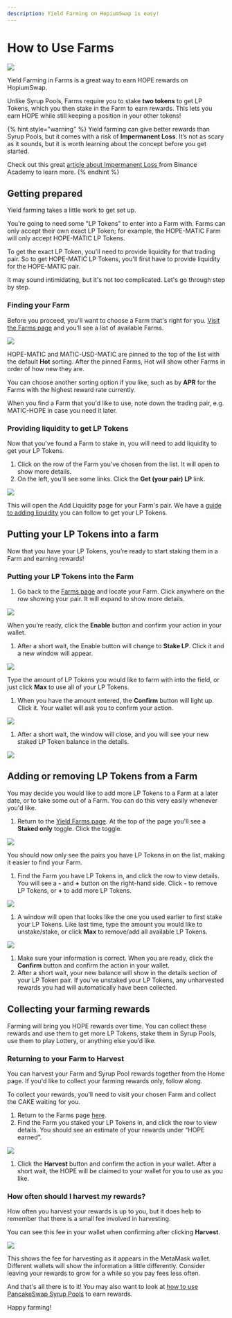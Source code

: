 ```yaml
---
description: Yield Farming on HopiumSwap is easy!
---
```


# How to Use Farms

![](../../.gitbook/assets/how-to-yield-farms-header.png)

Yield Farming in Farms is a great way to earn HOPE rewards on HopiumSwap.

Unlike Syrup Pools, Farms require you to stake **two tokens** to get LP Tokens, which you then stake in the Farm to earn rewards. This lets you earn HOPE while still keeping a position in your other tokens!

{% hint style="warning" %}
Yield farming can give better rewards than Syrup Pools, but it comes with a risk of **Impermanent Loss**. It’s not as scary as it sounds, but it is worth learning about the concept before you get started.

Check out this great [article about Impermanent Loss ](https://academy.binance.com/en/articles/impermanent-loss-explained)from Binance Academy to learn more.
{% endhint %}

## Getting prepared

Yield farming takes a little work to get set up.

You’re going to need some "LP Tokens" to enter into a Farm with. Farms can only accept their own exact LP Token; for example, the HOPE-MATIC Farm will only accept HOPE-MATIC LP Tokens.

To get the exact LP Token, you'll need to provide liquidity for that trading pair. So to get HOPE-MATIC LP Tokens, you'll first have to provide liquidity for the HOPE-MATIC pair.

It may sound intimidating, but it's not too complicated. Let's go through step by step.

### Finding your Farm

Before you proceed, you'll want to choose a Farm that's right for you. [Visit the Farms page](https://pancakeswap.finance/farms) and you’ll see a list of available Farms.

![](https://lh5.googleusercontent.com/oxanafasV3-ifV5DlpPn1enB42kOdyZPOn1VJbtGts\_MTnyaZ9CK0lqYn9CFuZyQuUUqhLr6mIvzPfLFQXN3zrk4tppm\_Y2ESkAWF29sft9gAMgweJqceauttEoJDIhv7Usp\_CqM)

HOPE-MATIC and MATIC-USD-MATIC are pinned to the top of the list with the default **Hot** sorting. After the pinned Farms, Hot will show other Farms in order of how new they are.

You can choose another sorting option if you like, such as by **APR** for the Farms with the highest reward rate currently.

When you find a Farm that you'd like to use, note down the trading pair, e.g. MATIC-HOPE in case you need it later.

### Providing liquidity to get LP Tokens

Now that you've found a Farm to stake in, you will need to add liquidity to get your LP Tokens.

1. Click on the row of the Farm you've chosen from the list. It will open to show more details.
2. On the left, you'll see some links. Click the **Get (your pair) LP** link.

![](<../../.gitbook/assets/image (153) (1).png>)

This will open the Add Liquidity page for your Farm's pair. We have a [guide to adding liquidity](https://docs.pancakeswap.finance/get-started/liquidity-guide) you can follow to get your LP Tokens.

## Putting your LP Tokens into a farm

Now that you have your LP Tokens, you’re ready to start staking them in a Farm and earning rewards!

### Putting your LP Tokens into the Farm

1. Go back to the [Farms page](https://pancakeswap.finance/farms) and locate your Farm. Click anywhere on the row showing your pair. It will expand to show more details.

![](https://lh4.googleusercontent.com/DbdKZLxqqILLzovnQ752Ed8VFtx3dTh-tZSCfOmQ2BZG7M6hvOLXDzUOYpGFJgNeIbOXBxyryvhhAtXXTppwtOev\_lUqZWikbxLQVJy6kqDz2y3Q360YAVHdLlNkm6yfdNBYi7tQ)

When you’re ready, click the **Enable** button and confirm your action in your wallet.

1. After a short wait, the Enable button will change to **Stake LP**. Click it and a new window will appear.

![](https://lh4.googleusercontent.com/Mpwe28bYv8e3EcbtGRq8ni57u\_UlESPz\_nOqdTPXB-RjZ8ThcgWvUWI8nOGbOgo5d-Mvj7\_a6J\_POtIftVWCCXdDCf3RVhcpq7OYDQOuhFtSLNiupMQaaNQLmgSo1aJMWky-F9Jc)

Type the amount of LP Tokens you would like to farm with into the field, or just click **Max** to use all of your LP Tokens.

1. When you have the amount entered, the **Confirm** button will light up. Click it. Your wallet will ask you to confirm your action.

![](https://lh3.googleusercontent.com/s\_699JBPT7pxQXK1sO0tvkyEawbhEIZcd\_QFd8VGq9glynryO1YpNIjoa4s-nUOxiVuEU-DOTjs3NvSAn6\_jfp-ONULDJczNeubeYU8bqlWtpAhkunlG0L184CoxbaDZVZ8t16C3)

1. After a short wait, the window will close, and you will see your new staked LP Token balance in the details.

![](https://lh3.googleusercontent.com/LatVJszaNP2RwYTf-mNod7AmYa5-y1FafJTnY2I4Nk5tnfR\_7d2b44gwRJqMUGSQy8IKS0TAxmUL0LvUQ7urvBNrsPGc-UWay3WRVDeRCQf\_vIM15j\_FTdXfXb6u4b1S57jExq7F)

## Adding or removing LP Tokens from a Farm

You may decide you would like to add more LP Tokens to a Farm at a later date, or to take some out of a Farm. You can do this very easily whenever you'd like.

1. Return to the [Yield Farms page](https://pancakeswap.finance/farms). At the top of the page you'll see a **Staked only** toggle. Click the toggle.

![](<../../.gitbook/assets/image (34).png>)

You should now only see the pairs you have LP Tokens in on the list, making it easier to find your Farm.

1. Find the Farm you have LP Tokens in, and click the row to view details. You will see a **-** and **+** button on the right-hand side. Click **-** to remove LP Tokens, or **+** to add more LP Tokens.

![](<../../.gitbook/assets/image (102) (2) (2) (1) (1) (1) (1) (1) (1).png>)

1. A window will open that looks like the one you used earlier to first stake your LP Tokens. Like last time, type the amount you would like to unstake/stake, or click **Max** to remove/add all available LP Tokens.

![](<../../.gitbook/assets/image (33).png>)

1. Make sure your information is correct. When you are ready, click the **Confirm** button and confirm the action in your wallet.
2. After a short wait, your new balance will show in the details section of your LP Token pair. If you've unstaked your LP Tokens, any unharvested rewards you had will automatically have been collected.

## Collecting your farming rewards

Farming will bring you HOPE rewards over time. You can collect these rewards and use them to get more LP Tokens, stake them in Syrup Pools, use them to play Lottery, or anything else you’d like.

### Returning to your Farm to Harvest

You can harvest your Farm and Syrup Pool rewards together from the Home page. If you'd like to collect your farming rewards only, follow along.

To collect your rewards, you’ll need to visit your chosen Farm and collect the CAKE waiting for you.

1. Return to the Farms page [here](https://pancakeswap.finance/farms).
2. Find the Farm you staked your LP Tokens in, and click the row to view details. You should see an estimate of your rewards under “HOPE earned”.

![](https://lh5.googleusercontent.com/nBfqNjKcuqvj-LhW76CPmV2pyGS-SwGsf1U\_9top7OS7wnl24xQRzudcOgZbQvNc0P8rQetAU9\_52mB9TatXqyMcdCRyMk0nRzel8BqWPGNyiTBGB8Z-c3LcHTJVXaAb5CWyD5J4)

1. Click the **Harvest** button and confirm the action in your wallet. After a short wait, the HOPE will be claimed to your wallet for you to use as you like.

### How often should I harvest my rewards?

How often you harvest your rewards is up to you, but it does help to remember that there is a small fee involved in harvesting.

You can see this fee in your wallet when confirming after clicking **Harvest**.

![](<../../.gitbook/assets/image (31).png>)

This shows the fee for harvesting as it appears in the MetaMask wallet. Different wallets will show the information a little differently. Consider leaving your rewards to grow for a while so you pay fees less often.

And that's all there is to it! You may also want to look at [how to use PancakeSwap Syrup Pools](https://docs.pancakeswap.finance/get-started/syrup-pool-guide) to earn rewards.

Happy farming!
